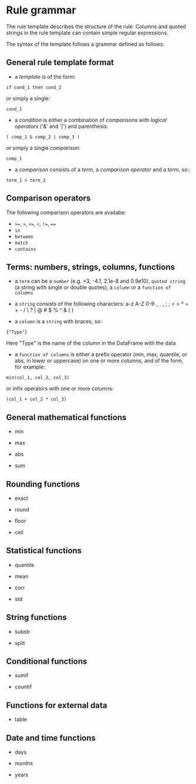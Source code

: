 # Rule grammar

The rule template describes the structure of the rule. Columns and quoted strings in the rule template can contain simple regular expressions.

The syntax of the template follows a grammar defined as follows:

## General rule template format

* a *template* is of the form:
```
if cond_1 then cond_2
```
  or simply a single:
```
cond_1
```

* a *condition* is either a combination of *comparisons* with *logical operators* ('&' and '|') and parenthesis:
```
( comp_1 & comp_2 | comp_3 )
```

or simply a single *comparison*:
```
comp_1
```

* a *comparison* consists of a *term*, a *comparison operator* and a *term*, so::
```
term_1 > term_2
```

## Comparison operators

The following comparison operators are availabe:

* `>=`, `>`, `<=`, `<`, `!=`, `==` 
* `in` 
* `between`
* `match`
* `contains` 

## Terms: numbers, strings, columns, functions

* a `term` can be a `number` (e.g. +3, -4.1, 2.1e-8 and 0.9e10), `quoted string` (a string with single or double quotes), a `column` or a `function of columns`

* a `string` consists of the following characters: a-z A-Z 0-9 _ . , ; ; < > * = + - / \ ? | @ # $ % ^ & ( )

* a `column` is a `string` with braces, so:
```
{"Type"}
```

Here "Type" is the name of the column in the DataFrame with the data

* a `function of columns` is either a prefix operator (min, max, quantile, or abs, in lower or uppercase) on one or more *columns*, and of the form, for example:
```
min(col_1, col_2, col_3)
```
or infix operators with one or more columns:
```
(col_1 + col_2 * col_3)
```

## General mathematical functions

* min

* max

* abs

* sum

## Rounding functions
 
* exact

* round

* floor

* ceil

## Statistical functions

* quantile

* mean

* corr

* std

## String functions

* substr

* split

## Conditional functions

* sumif

* countif

## Functions for external data

* table

## Date and time functions

* days

* months

* years
 